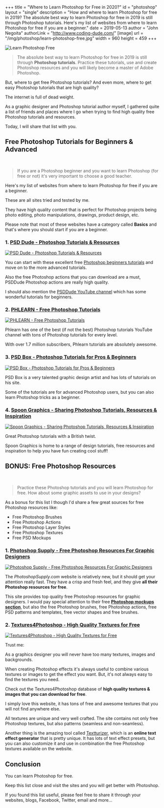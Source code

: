 +++
title = "Where to Learn Photoshop for Free in 2020?"
id = "photoshop"
layout = "single"
description = "How and where to learn Photoshop for free in 2019? The absolute best way to learn Photoshop for free in 2019 is still through Photoshop tutorials. Here's my list of websites from where to learn Photoshop for free if you are a beginner."
date = 2019-05-13
author = "John Negoita"
authorLink = "http://www.coding-dude.com/"
[image]
url = "/img/photoshop/learn-photoshop-free.jpg"
width = 960
height = 459
+++


<img src="/img/photoshop/learn-photoshop-free.jpg" alt="Learn Photoshop Free" style="padding:0">

> The absolute best way to learn Photoshop for free in 2019 is still through **Photoshop tutorials**. Practice these tutorials, use and create Photoshop resources and you will likely become a master of Adobe Photoshop.



But, where to get free Photoshop tutorials? And even more, where to get easy Photoshop tutorials that are high quality?

The internet is full of dead weight.

As a graphic designer and Photoshop tutorial author myself, I gathered quite a list of friends and places where I go when trying to find high quality free Photoshop tutorials and resources.

Today, I will share that list with you.

## Free Photoshop Tutorials for Beginners & Advanced ##
<br/>

>If you are a Photoshop beginner and you want to learn Photoshop (for free or not) it's very important to choose a good teacher.

Here's my list of websites from where to learn Photoshop for free if you are a beginner.

These are all sites tried and tested by me. 

They have high quality content that is perfect for Photoshop projects being photo editing, photo manipulations, drawings, product design, etc.

Please note that most of these websites have a category called **Basics** and that's where you should start if you are a beginner.


### 1. [PSD Dude - Photoshop Tutorials &amp; Resources](http://www.psd-dude.com) ###

[![PSD Dude - Photoshop Tutorials &amp; Resources](/img/photoshop/psddude.jpg)](http://www.psd-dude.com)

You can start with these excellent free [Photoshop beginners tutorials](http://www.psd-dude.com/tutorials/?category=Basics) and move on to the more advanced tutorials.

Also the free Photoshop actions that you can download are a must, PSDDude Photoshop actions are really high quality.

I should also mention the [PSDDude YouTube channel](https://www.youtube.com/c/PSDDude?sub_confirmation=1) which has some wonderful tutorials for beginners.

### 2. [PHLEARN - Free Photoshop Tutorials](https://phlearn.com/free-tutorials/) ###

[![PHLEARN - Free Photoshop Tutorials](/img/photoshop/phlearn.jpg)](https://phlearn.com/free-tutorials/)

Phlearn has one of the best (if not the best) Photoshop tutorials YouTube channel with tons of Photoshop tutorials for every level. 

With over 1.7 million subscribers, Phlearn tutorials are absolutely awesome.

### 3. [PSD Box - Photoshop Tutorials for Pros &amp; Beginners](https://www.psdbox.com/category/tutorials) ###

[![PSD Box - Photoshop Tutorials for Pros &amp; Beginners](/img/photoshop/psdbox.png)](https://www.psdbox.com/category/tutorials)

PSD Box is a very talented graphic design artist and has lots of tutorials on his site.

Some of the tutorials are for advanced Photoshop users, but you can also learn Photoshop tricks as a beginner.

### 4. [Spoon Graphics - Sharing Photoshop Tutorials, Resources &amp; Inspiration](https://blog.spoongraphics.co.uk/category/tutorials) ###

[![Spoon Graphics - Sharing Photoshop Tutorials, Resources &amp; Inspiration](/img/photoshop/spoongraphics.png)](https://blog.spoongraphics.co.uk/category/tutorials)

Great Photoshop tutorials with a British twist.

Spoon Graphics is home to a range of design tutorials, free resources and inspiration to help you have fun creating cool stuff!

## BONUS: Free Photoshop Resources ##
<br/>

> Practice these Photoshop tutorials and you will learn Photoshop for free. How about some graphic assets to use in your designs?

As a bonus for this list I though I'd share a few great sources for free Photoshop resources like:

- Free Photoshop Brushes
- Free Photoshop Actions
- Free Photoshop Layer Styles
- Free Photoshop Textures
- Free PSD Mockups

### 1. [Photoshop Supply - Free Photoshop Resources For Graphic Designers](https://www.photoshopsupply.com) ###

[![Photoshop Supply - Free Photoshop Resources For Graphic Designers](/img/photoshop/pssupply.png)](https://www.photoshopsupply.com)

The *PhotoshopSupply.com* website is relatively new, but it should get your attention really fast. They have a crisp and fresh feel, and they give **all their Photoshop resources for free**.

This site provides top quality free Photoshop resources for graphic designers. I would pay special attention to their free [**Photoshop mockups section**](https://www.photoshopsupply.com/category/mockups), but also the free Photoshop brushes, free Photoshop actions, free PSD patterns and templates, free vector shapes and free brushes.

### 2. [Textures4Photoshop - High Quality Textures for Free](http://www.textures4photoshop.com) ###

[![Textures4Photoshop - High Quality Textures for Free](/img/photoshop/textures4photoshop.png)](http://www.textures4photoshop.com)

Trust me:

As a graphics designer you will never have too many textures, images and backgrounds.

When creating Photoshop effects it's always useful to combine various textures or images to get the effect you want. But, it's not always easy to find the textures you need.

Check out the Textures4Photoshop database of **high quality textures &amp; images that you can download for free**.

I simply love this website, it has tons of free and awesome textures that you will not find anywhere else.

All textures are unique and very well crafted. The site contains not only free Photoshop textures, but also patterns (seamless and non-seamless).

Another thing is the amazing tool called [Textturizer](http://www.textures4photoshop.com/textturizer/), which is an **online text effect generator** that is pretty unique. It has lots of text effect presets, but you can also customize it and use in combination the free Photoshop textures available on the website.

## Conclusion ##

You can learn Photoshop for free.

Keep this list close and visit the sites and you will get better with Photoshop. 

If you found this list useful, please feel free to share it through your websites, blogs, Facebook, Twitter, email and more...
